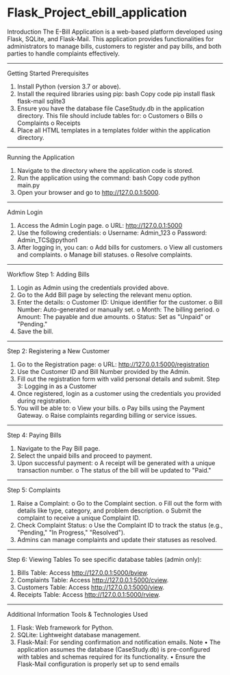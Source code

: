 # Flask_Project_ebill_application

Introduction
The E-Bill Application is a web-based platform developed using Flask, SQLite, and Flask-Mail. This application provides functionalities for administrators to manage bills, customers to register and pay bills, and both parties to handle complaints effectively.
________________________________________
Getting Started
Prerequisites
1.	Install Python (version 3.7 or above).
2.	Install the required libraries using pip:
bash
Copy code
pip install flask flask-mail sqlite3
3.	Ensure you have the database file CaseStudy.db in the application directory. This file should include tables for:
o	Customers
o	Bills
o	Complaints
o	Receipts
4.	Place all HTML templates in a templates folder within the application directory.
________________________________________
Running the Application
1.	Navigate to the directory where the application code is stored.
2.	Run the application using the command:
bash
Copy code
python main.py
3.	Open your browser and go to http://127.0.0.1:5000.
________________________________________

Admin Login
1.	Access the Admin Login page.
o	URL: http://127.0.0.1:5000
2.	Use the following credentials:
o	Username: Admin_123
o	Password: Admin_TCS@python1
3.	After logging in, you can:
o	Add bills for customers.
o	View all customers and complaints.
o	Manage bill statuses.
o	Resolve complaints.
________________________________________
Workflow
Step 1: Adding Bills
1.	Login as Admin using the credentials provided above.
2.	Go to the Add Bill page by selecting the relevant menu option.
3.	Enter the details:
o	Customer ID: Unique identifier for the customer.
o	Bill Number: Auto-generated or manually set.
o	Month: The billing period.
o	Amount: The payable and due amounts.
o	Status: Set as "Unpaid" or "Pending."
4.	Save the bill.
________________________________________
Step 2: Registering a New Customer
1.	Go to the Registration page:
o	URL: http://127.0.0.1:5000/registration
2.	Use the Customer ID and Bill Number provided by the Admin.
3.	Fill out the registration form with valid personal details and submit.
Step 3: Logging in as a Customer
1.	Once registered, login as a customer using the credentials you provided during registration.
2.	You will be able to:
o	View your bills.
o	Pay bills using the Payment Gateway.
o	Raise complaints regarding billing or service issues.
________________________________________
Step 4: Paying Bills
1.	Navigate to the Pay Bill page.
2.	Select the unpaid bills and proceed to payment.
3.	Upon successful payment:
o	A receipt will be generated with a unique transaction number.
o	The status of the bill will be updated to "Paid."
________________________________________
Step 5: Complaints
1.	Raise a Complaint:
o	Go to the Complaint section.
o	Fill out the form with details like type, category, and problem description.
o	Submit the complaint to receive a unique Complaint ID.
2.	Check Complaint Status:
o	Use the Complaint ID to track the status (e.g., "Pending," "In Progress," "Resolved").
3.	Admins can manage complaints and update their statuses as resolved.
________________________________________
Step 6: Viewing Tables
To see specific database tables (admin only):
1.	Bills Table: Access http://127.0.0.1:5000/bview.
2.	Complaints Table: Access http://127.0.0.1:5000/cview.
3.	Customers Table: Access http://127.0.0.1:5000/view.
4.	Receipts Table: Access http://127.0.0.1:5000/rview.
________________________________________
Additional Information
Tools & Technologies Used
1.	Flask: Web framework for Python.
2.	SQLite: Lightweight database management.
3.	Flask-Mail: For sending confirmation and notification emails.
Note
•	The application assumes the database (CaseStudy.db) is pre-configured with tables and schemas required for its functionality.
•	Ensure the Flask-Mail configuration is properly set up to send emails
